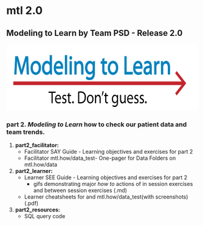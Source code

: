 # mtl 2.0

## Modeling to Learn by Team PSD - Release 2.0

<img src = "https://github.com/lzim/teampsd/blob/master/resources/logos/mtl_testdontguess_sm.png"
     height = "175" width = "650">

### part 2. *Modeling to Learn* how to check our **patient data** and **team trends.**

1. **part2_facilitator:**
    - Facilitator SAY Guide - Learning objectives and exercises for part 2
    - Facilitator mtl.how/data_test- One-pager for Data Folders on mtl.how/data
2. **part2_learner:**
    - Learner SEE Guide - Learning objectives and exercises for part 2
      - gifs demonstrating major *how to* actions of in session exercises and between session exercises (.md)
    - Learner cheatsheets for and mtl.how/data_test(with screenshots) (.pdf)
3.  **part2_resources:**
    - SQL query code

